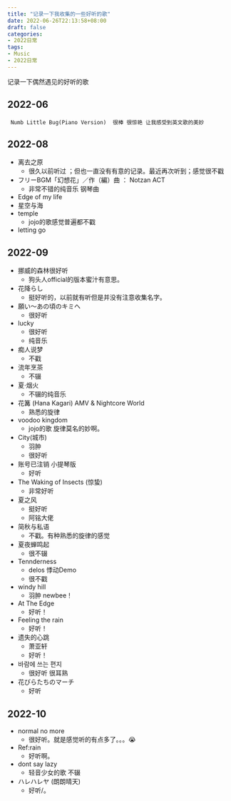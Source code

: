 ```yaml
---
title: "记录一下我收集的一些好听的歌"
date: 2022-06-26T22:13:58+08:00
draft: false
categories:
- 2022日常
tags:
- Music
- 2022日常
---
```








记录一下偶然遇见的好听的歌 

## 2022-06

```
 Numb Little Bug(Piano Version)  很棒 很惊艳 让我感受到英文歌的美妙
```

## 2022-08

- 离去之原
  - 很久以前听过 ；但也一直没有有意的记录。最近再次听到；感觉很不戳
- フリーBGM「幻想花」／作（編）曲 ： Notzan ACT
  - 非常不错的纯音乐 钢琴曲
- Edge of my life
- 星空与海
- temple
  - jojo的歌感觉普遍都不戳
- letting go

## 2022-09

- 挪威的森林很好听
  - 狗头人official的版本蜜汁有意思。
- 花降らし
  -  挺好听的，以前就有听但是并没有注意收集名字。
- 願い〜あの頃のキミへ
  - 很好听
- lucky
  - 很好听
  - 纯音乐
- 痴人说梦
  - 不戳
- 流年烹茶 
  - 不辍
- 夏·烟火
  - 不辍的纯音乐
- 花篝 (Hana Kagari) AMV & Nightcore World
  - 熟悉的旋律
- voodoo kingdom
  - jojo的歌 旋律莫名的妙啊。
- City(城市)
  - 羽肿 
  - 很好听
- 账号已注销 小提琴版
  - 好听
- The Waking of Insects (惊蛰) 
  - 非常好听
- 夏之风
  - 挺好听
  - 阿铭大佬
- 简秋与私语
  - 不戳。有种熟悉的旋律的感觉
- 夏夜蝉鸣起
  - 很不辍
- Tennderness
  - delos 悸动Demo
  - 很不戳
- windy hill
  - 羽肿 newbee！
- At The Edge 
  - 好听！
- Feeling the rain
  - 好听！
- 遗失的心跳
  - 萧亚轩
  - 好听！
- 바람에 쓰는 편지
  - 很好听 很耳熟
- 花びらたちのマーチ
  - 好听

## 2022-10

- normal no more
  - 很好听。就是感觉听的有点多了。。。😭
- Ref:rain
  - 好听啊。
- dont say  lazy
  - 轻音少女的歌 不辍
- ハレハレヤ (朗朗晴天)
  - 好听/。

